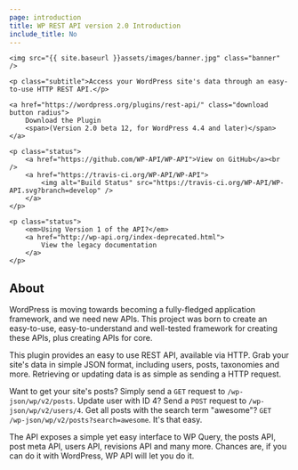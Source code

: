 ```yaml
---
page: introduction
title: WP REST API version 2.0 Introduction
include_title: No
---
```


<div class="hero">

	<img src="{{ site.baseurl }}assets/images/banner.jpg" class="banner" />

	<p class="subtitle">Access your WordPress site's data through an easy-to-use HTTP REST API.</p>

	<a href="https://wordpress.org/plugins/rest-api/" class="download button radius">
		Download the Plugin
		<span>(Version 2.0 beta 12, for WordPress 4.4 and later)</span>
	</a>

	<p class="status">
		<a href="https://github.com/WP-API/WP-API">View on GitHub</a><br />
		<a href="https://travis-ci.org/WP-API/WP-API">
			<img alt="Build Status" src="https://travis-ci.org/WP-API/WP-API.svg?branch=develop" />
		</a>
	</p>

	<p class="status">
		<em>Using Version 1 of the API?</em>
		<a href="http://wp-api.org/index-deprecated.html">
			View the legacy documentation
		</a>
	</p>

</div>

About
-----

WordPress is moving towards becoming a fully-fledged application framework, and we need new APIs. This project was born to create an easy-to-use, easy-to-understand and well-tested framework for creating these APIs, plus creating APIs for core.

This plugin provides an easy to use REST API, available via HTTP. Grab your site's data in simple JSON format, including users, posts, taxonomies and more. Retrieving or updating data is as simple as sending a HTTP request.

Want to get your site's posts? Simply send a `GET` request to `/wp-json/wp/v2/posts`. Update user with ID 4? Send a `POST` request to `/wp-json/wp/v2/users/4`. Get all posts with the search term "awesome"? `GET /wp-json/wp/v2/posts?search=awesome`. It's that easy.

The API exposes a simple yet easy interface to WP Query, the posts API, post meta API, users API, revisions API and many more. Chances are, if you can do it with WordPress, WP API will let you do it.
